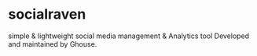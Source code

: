 # socialraven
simple &amp; lightweight social media management & Analytics tool
Developed and maintained by Ghouse.
